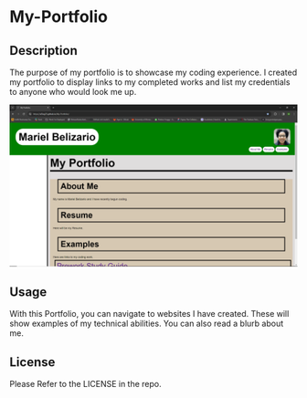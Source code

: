 # My-Portfolio

## Description

The purpose of my portfolio is to showcase my coding experience. 
I created my portfolio to display links to my completed works and list my credentials to anyone who would look me up.

![Alt text](image.png)

<!-- ## Installation -->

## Usage

With this Portfolio, you can navigate to websites I have created. These will show examples of my technical abilities. 
You can also read a blurb about me.

<!-- ## Credits -->

## License

Please Refer to the LICENSE in the repo.